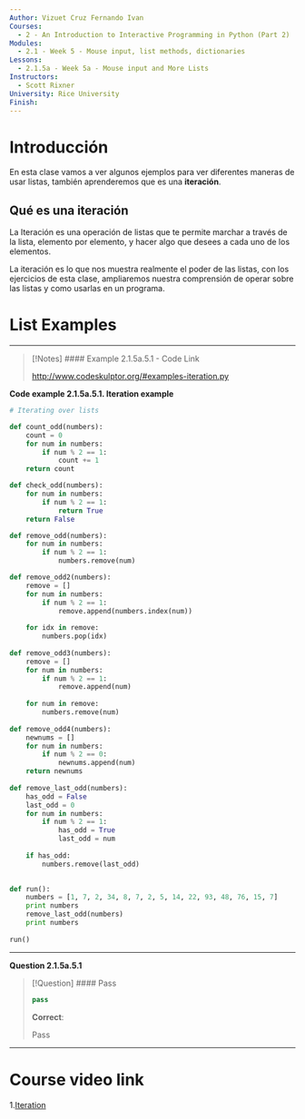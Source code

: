 ```yaml
---
Author: Vizuet Cruz Fernando Ivan
Courses:
  - 2 - An Introduction to Interactive Programming in Python (Part 2)
Modules:
  - 2.1 - Week 5 - Mouse input, list methods, dictionaries
Lessons:
  - 2.1.5a - Week 5a - Mouse input and More Lists
Instructors:
  - Scott Rixner
University: Rice University
Finish:
---
```

# Introducción

En esta clase vamos a ver algunos ejemplos para ver diferentes maneras de usar listas, también aprenderemos que es una **iteración**.
## Qué es una iteración

La Iteración es una operación de listas que te permite marchar a través de la lista, elemento por elemento, y hacer algo que desees a cada uno de los elementos. 

La iteración es lo que nos muestra realmente el poder de las listas, con los ejercicios de esta clase, ampliaremos nuestra comprensión de operar sobre las listas y como usarlas en un programa.
# List Examples



---
> [!Notes] #### Example 2.1.5a.5.1 - Code Link
>
> http://www.codeskulptor.org/#examples-iteration.py

**Code example 2.1.5a.5.1. Iteration example**

```python
# Iterating over lists

def count_odd(numbers):
    count = 0
    for num in numbers:
        if num % 2 == 1:
            count += 1
    return count

def check_odd(numbers):
    for num in numbers:
        if num % 2 == 1:
            return True
    return False

def remove_odd(numbers):
    for num in numbers:
        if num % 2 == 1:
            numbers.remove(num)

def remove_odd2(numbers):
    remove = []
    for num in numbers:
        if num % 2 == 1:
            remove.append(numbers.index(num))
            
    for idx in remove:
        numbers.pop(idx)
        
def remove_odd3(numbers):
    remove = []
    for num in numbers:
        if num % 2 == 1:
            remove.append(num)
            
    for num in remove:
        numbers.remove(num)
        
def remove_odd4(numbers):
    newnums = []
    for num in numbers:
        if num % 2 == 0:
            newnums.append(num)
    return newnums
   
def remove_last_odd(numbers):
    has_odd = False
    last_odd = 0
    for num in numbers:
        if num % 2 == 1:
            has_odd = True
            last_odd = num
            
    if has_odd:
        numbers.remove(last_odd)
        

def run():
    numbers = [1, 7, 2, 34, 8, 7, 2, 5, 14, 22, 93, 48, 76, 15, 7]
    print numbers
    remove_last_odd(numbers)
    print numbers
    
run()
```

---
**Question 2.1.5a.5.1**

> [!Question] #### Pass
> 
> ```python
> pass
> ```
> **Correct**:
> 
> Pass
> 

---
# Course video link

1.[Iteration](https://www.coursera.org/learn/interactive-python-2/lecture/dYPs6/iteration)